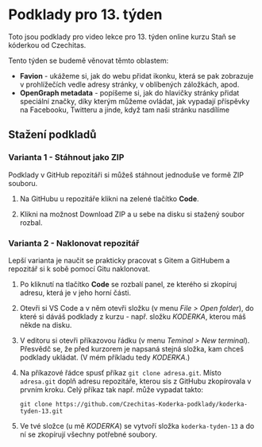 # Podklady pro 13. týden

Toto jsou podklady pro video lekce pro 13. týden online kurzu Staň se kóderkou od Czechitas.

Tento týden se budemě věnovat těmto oblastem:
- **Favion** - ukážeme si, jak do webu přidat ikonku, která se pak zobrazuje v prohlížečích vedle adresy stránky, v oblíbených záložkách, apod.
- **OpenGraph metadata** - popíšeme si, jak do hlavičky stránky přidat speciální značky, díky kterým můžeme ovládat, jak vypadají příspěvky na Facebooku, Twitteru a jinde, když tam naši stránku nasdílíme


## Stažení podkladů

### Varianta 1 - Stáhnout jako ZIP

Podklady v GitHub repozitáři si můžeš stáhnout jednoduše ve formě ZIP souboru.

1. Na GitHubu u repozitáře klikni na zelené tlačítko **Code**.

2. Klikni na možnost Download ZIP a u sebe na disku si stažený soubor rozbal.

### Varianta 2 - Naklonovat repozitář

Lepší varianta je naučit se prakticky pracovat s Gitem a GitHubem a repozitář si k sobě pomocí Gitu naklonovat.

1. Po kliknutí na tlačítko **Code** se rozbalí panel, ze kterého si zkopíruj adresu, která je v jeho horní části.

2. Otevři si VS Code a v něm otevři složku (v menu *File > Open folder*), do které si dáváš podklady z kurzu - např. složku *KODERKA*, kterou máš někde na disku.

3. V editoru si otevři příkazovou řádku (v menu *Teminal > New terminal*). Přesvědč se, že před kurzorem je napsaná stejná složka, kam chceš podklady ukládat. (V mém příkladu tedy *KODERKA*.)

4. Na příkazové řádce spusť příkaz `git clone adresa.git`. Místo `adresa.git` doplň adresu repozitáře, kterou sis z GitHubu zkopírovala v prvním kroku. Celý příkaz tak např. může vypadat takto:
   ```
   git clone https://github.com/Czechitas-Koderka-podklady/koderka-tyden-13.git
   ```

5. Ve tvé složce (u mě *KODERKA*) se vytvoří složka `koderka-tyden-13` a do ní se zkopírují všechny potřebné soubory.
